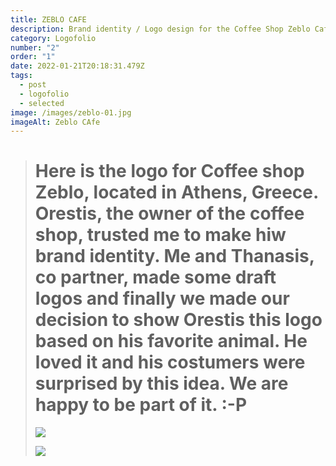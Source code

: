 ```yaml
---
title: ZEBLO CAFE
description: Brand identity / Logo design for the Coffee Shop Zeblo Cafe "The Original"
category: Logofolio
number: "2"
order: "1"
date: 2022-01-21T20:18:31.479Z
tags:
  - post
  - logofolio
  - selected
image: /images/zeblo-01.jpg
imageAlt: Zeblo CAfe
---
```

> # Here is the logo for Coffee shop Zeblo, located in Athens, Greece. Orestis, the owner of the coffee shop, trusted me to make hiw brand identity. Me and Thanasis, co partner, made some draft logos and finally we made our decision to show Orestis this logo based on his favorite animal. He loved it and his costumers were surprised by this idea. We are happy to be part of it. :-P
>
> ![](/images/zeblo-02.jpg)
>
> ![](/images/zeblo-03.jpg)